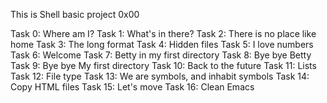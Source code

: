This is Shell basic project 0x00

Task 0: Where am I?
Task 1: What's in there?
Task 2: There is no place like home
Task 3: The long format
Task 4: Hidden files
Task 5: I love numbers
Task 6: Welcome
Task 7: Betty in my first directory
Task 8: Bye bye Betty
Task 9: Bye bye My first directory
Task 10: Back to the future
Task 11: Lists
Task 12: File type
Task 13: We are symbols, and inhabit symbols
Task 14: Copy HTML files
Task 15: Let's move
Task 16: Clean Emacs
